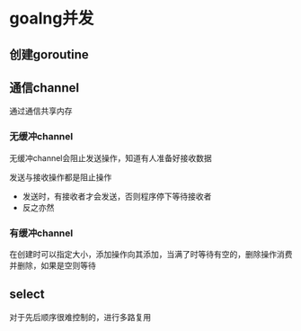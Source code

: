# goalng并发

## 创建goroutine


## 通信channel

通过通信共享内存

### 无缓冲channel

无缓冲channel会阻止发送操作，知道有人准备好接收数据

发送与接收操作都是阻止操作
- 发送时，有接收者才会发送，否则程序停下等待接收者
- 反之亦然

### 有缓冲channel

在创建时可以指定大小，添加操作向其添加，当满了时等待有空的，删除操作消费并删除，如果是空则等待


## select

对于先后顺序很难控制的，进行多路复用
